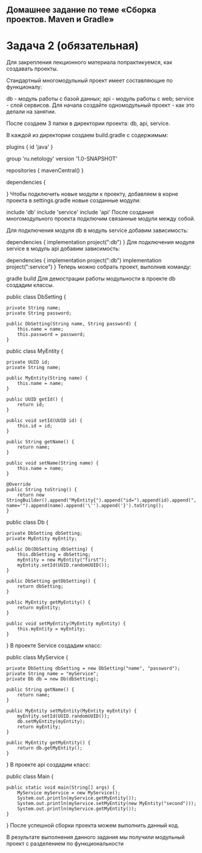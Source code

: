 ## Домашнее задание по теме «Сборка проектов. Maven и Gradle»
# Задача 2 (обязательная)
Для закрепления лекционного материала попрактикуемся, как создавать проекты.

Стандартный многомодульный проект имеет составляющие по функционалу:

db - модуль работы с базой данных;
api - модуль работы с web;
service - слой сервисов.
Для начала создайте одномодульный проект - как это делали на занятии.

После создаем 3 папки в директории проекта: db, api, service.

В каждой из директории создаем build.gradle c содержимым:

plugins {
id 'java'
}

group 'ru.netology'
version '1.0-SNAPSHOT'

repositories {
mavenCentral()
}

dependencies {

}
Чтобы подключить новые модули к проекту, добавляем в корне проекта в settings.gradle новые созданные модули:

include 'db'
include 'service'
include 'api'
После создания многомодульного проекта подключим связанные модули между собой.

Для подключения модуля db в модуль service добавим зависимость:

dependencies {
implementation project(":db")
}
Для подключения модуля service в модуль api добавим зависимость:

dependencies {
implementation project(":db")
implementation project(":service")
}
Теперь можно собрать проект, выполнив команду:

gradle build
Для демострации работы модульности в проекте db создадим классы.

public class DbSetting {

    private String name;
    private String password;

    public DbSetting(String name, String password) {
        this.name = name;
        this.password = password;
    }

public class MyEntity {

    private UUID id;
    private String name;

    public MyEntity(String name) {
        this.name = name;
    }

    public UUID getId() {
        return id;
    }

    public void setId(UUID id) {
        this.id = id;
    }

    public String getName() {
        return name;
    }

    public void setName(String name) {
        this.name = name;
    }

    @Override
    public String toString() {
        return new StringBuilder().append("MyEntity{").append("id=").append(id).append(", name='").append(name).append('\'').append('}').toString();
    }

public class Db {

    private DbSetting dbSetting;
    private MyEntity myEntity;

    public Db(DbSetting dbSetting) {
        this.dbSetting = dbSetting;
        myEntity = new MyEntity("first");
        myEntity.setId(UUID.randomUUID());
    }

    public DbSetting getDbSetting() {
        return dbSetting;
    }

    public MyEntity getMyEntity() {
        return myEntity;
    }

    public void setMyEntity(MyEntity myEntity) {
        this.myEntity = myEntity;
    }
}
В проекте Service создадим класс:

public class MyService {

    private DbSetting dbSetting = new DbSetting("name", "password");
    private String name = "myService";
    private Db db = new Db(dbSetting);

    public String getName() {
        return name;
    }

    public MyEntity setMyEntity(MyEntity myEntity) {
        myEntity.setId(UUID.randomUUID());
        db.setMyEntity(myEntity);
        return myEntity;
    }

    public MyEntity getMyEntity() {
        return db.getMyEntity();
    }
}
В проекте api создадим класс:

public class Main {

    public static void main(String[] args) {
        MyService myService = new MyService();
        System.out.println(myService.getMyEntity());
        System.out.println(myService.setMyEntity(new MyEntity("second")));
        System.out.println(myService.getMyEntity());
    }
}
После успешной сборки проекта можем выполнить данный код.

В результате выполнения данного задания мы получили модульный проект с разделением по функциональности